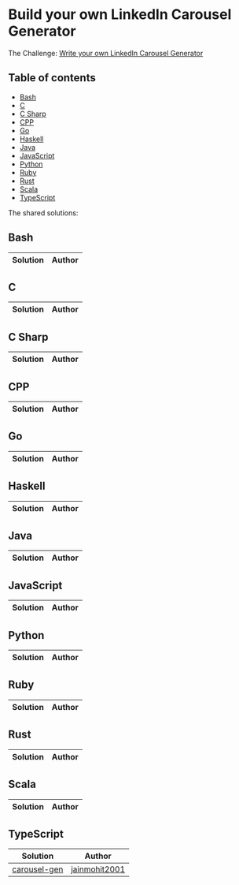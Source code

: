 # Build your own LinkedIn Carousel Generator

The Challenge: [Write your own LinkedIn Carousel Generator](https://codingchallenges.fyi/challenges/challege-licg)

## Table of contents
* [Bash](#bash)
* [C](#c)
* [C Sharp](#c-sharp)
* [CPP](#cpp)
* [Go](#go)
* [Haskell](#haskell)
* [Java](#java)
* [JavaScript](#javascript)
* [Python](#python)
* [Ruby](#ruby)
* [Rust](#rust)
* [Scala](#scala)
* [TypeScript](#typescript)

The shared solutions:

## Bash
| Solution | Author |
|----------|--------|

## C
| Solution | Author |
|----------|--------|


## C Sharp
| Solution | Author |
|----------|--------|

## CPP
| Solution | Author |
|----------|--------|

## Go
| Solution | Author |
|----------|--------|

## Haskell
| Solution | Author |
|----------|--------|

## Java
| Solution | Author |
|----------|--------|

## JavaScript
| Solution | Author |
|----------|--------|

## Python
| Solution | Author |
|----------|--------|

## Ruby
| Solution | Author |
|----------|--------|

## Rust
| Solution | Author |
|----------|--------|


## Scala
| Solution | Author |
|----------|--------|

## TypeScript
| Solution | Author |
|----------|--------|
| [carousel-gen](https://github.com/jainmohit2001/carousel-gen) | [jainmohit2001](https://github.com/jainmohit2001) |